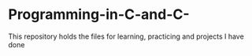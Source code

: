 # Programming-in-C-and-C-
This repository holds the files for learning, practicing and projects I have done 
